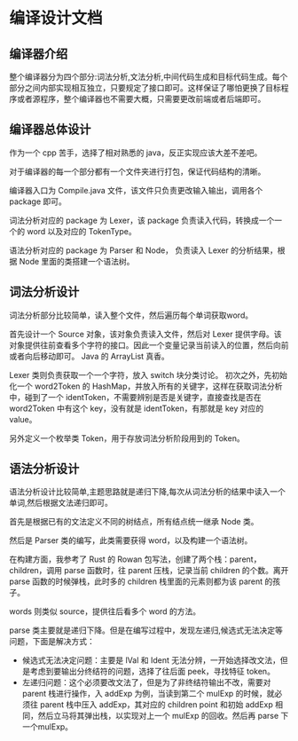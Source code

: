 # 编译设计文档

## 编译器介绍

整个编译器分为四个部分:词法分析,文法分析,中间代码生成和目标代码生成。每个部分之间内部实现相互独立，只要规定了接口即可。这样保证了哪怕更换了目标程序或者源程序，整个编译器也不需要大概，只需要更改前端或者后端即可。

## 编译器总体设计

作为一个 cpp 苦手，选择了相对熟悉的 java，反正实现应该大差不差吧。

对于编译器的每一个部分都有一个文件夹进行打包，保证代码结构的清晰。

编译器入口为 Compile.java 文件，该文件只负责更改输入输出，调用各个 package 即可。

词法分析对应的 package 为 Lexer，该 package 负责读入代码，转换成一个一个的 word 以及对应的 TokenType。

语法分析对应的 package 为 Parser 和 Node， 负责读入 Lexer 的分析结果，根据 Node 里面的类搭建一个语法树。

## 词法分析设计

词法分析部分比较简单，读入整个文件，然后遍历每个单词获取word。

首先设计一个 Source 对象，该对象负责读入文件，然后对 Lexer 提供字母。该对象提供往前查看多个字符的接口。因此一个变量记录当前读入的位置，然后向前或者向后移动即可。 Java 的 ArrayList 真香。

Lexer 类则负责获取一个一个字符，放入 switch 块分类讨论。 初次之外，先初始化一个 word2Token 的 HashMap，并放入所有的关键字，这样在获取词法分析中，碰到了一个 identToken，不需要辨别是否是关键字，直接查找是否在 word2Token 中有这个 key，没有就是 identToken，有那就是 key 对应的 value。

另外定义一个枚举类 Token，用于存放词法分析阶段用到的 Token。

## 语法分析设计

语法分析设计比较简单,主题思路就是递归下降,每次从词法分析的结果中读入一个单词,然后根据文法递归即可。

首先是根据已有的文法定义不同的树结点，所有结点统一继承 Node 类。

然后是 Parser 类的编写，此类需要获得 word，以及构建一个语法树。

在构建方面，我参考了 Rust 的 Rowan 包写法，创建了两个栈：parent，children，调用 parse 函数时，往 parent 压栈，记录当前 children 的个数。离开 parse 函数的时候弹栈，此时多的 children 栈里面的元素则都为该 parent 的孩子。

words 则类似 source，提供往后看多个 word 的方法。

parse 类主要就是递归下降。但是在编写过程中，发现左递归,候选式无法决定等问题，下面是解决方式：

+ 候选式无法决定问题：主要是 lVal 和 Ident 无法分辨，一开始选择改文法，但是考虑到要输出分终结符的问题，选择了往后面 peek，寻找特征 token。
+ 左递归问题：这个必须要改文法了，但是为了非终结符输出不改，需要对 parent 栈进行操作，入 addExp 为例，当读到第二个 mulExp 的时候，就必须往 parent 栈中压入 addExp，其对应的 children point 和初始 addExp 相同，然后立马将其弹出栈，以实现对上一个 mulExp 的回收。然后再 parse 下一个mulExp。

